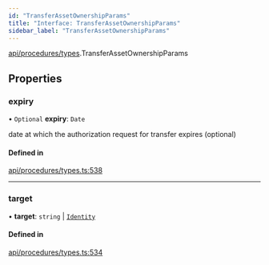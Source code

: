 ```yaml
---
id: "TransferAssetOwnershipParams"
title: "Interface: TransferAssetOwnershipParams"
sidebar_label: "TransferAssetOwnershipParams"
---
```


[api/procedures/types](../../../../../modules/API/Procedures/Types/Types.md).TransferAssetOwnershipParams

## Properties

### expiry

• `Optional` **expiry**: `Date`

date at which the authorization request for transfer expires (optional)

#### Defined in

[api/procedures/types.ts:538](https://github.com/PolymeshAssociation/polymesh-sdk/blob/91c2d2d8/src/api/procedures/types.ts#L538)

___

### target

• **target**: `string` \| [`Identity`](../../../../../classes/API/Entities/Identity/Identity.md)

#### Defined in

[api/procedures/types.ts:534](https://github.com/PolymeshAssociation/polymesh-sdk/blob/91c2d2d8/src/api/procedures/types.ts#L534)
